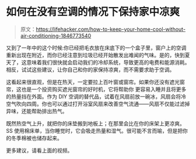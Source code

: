 # 如何在没有空调的情况下保持家中凉爽

> 原文：<https://lifehacker.com/how-to-keep-your-home-cool-without-air-conditioning-1846773540>

又到了一年中的这个时候:你已经把毛衣放在床底下的一个盒子里，窗户上的空调重新出现在附近，而你已经注意到垃圾已经开始散发出难闻的气味。是的，快到夏天了，这意味着我们很快就会启动我们的冷却系统，导致更高的电费和能源消耗。相反，试试这些建议，让你自己和你的家保持凉爽，而不需要求助于空调。

这看起来很直观，但是在热天，一定要拉上百叶窗或窗帘。如果你还没有遮光窗帘，这也是一个投资购买遮光窗帘的好时机，它将帮助你 更容易入睡并且将更多的热量挡在外面。作为 DIY 空调的替代品，试着在风扇前放一碗冰，风扇会将冷空气吹向四周。你也可以通过打开浴室风扇来改善空气流通——风扇不仅能过滤掉异味，还能帮助排出热气。

既然热空气上升，就把你的床垫搬到地板上；在那里会比在你的床架上更凉爽。SS 使用棉床单，当你睡觉时，它会吸走热量和湿气。很可能不言而喻，但是把你的冬季棉被也储存起来。

更多建议，请看上面的视频。